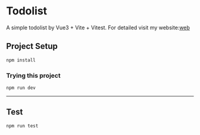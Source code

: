# Todolist
A simple todolist by Vue3 + Vite + Vitest.
For detailed visit my website:[web](https://miyakiyu.github.io/2025/04/03/Todolist-by-Vue3-Vite/)
## Project Setup
```sh
npm install
```
### Trying this project
```sh
npm run dev
```

---
## Test 
```sh
npm run test
```
